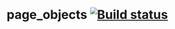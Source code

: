 # page_objects [![Build status](https://ci.appveyor.com/api/projects/status/uemcieukmigo2tjx?svg=true)](https://ci.appveyor.com/project/Kalynovavs/page_objects)
